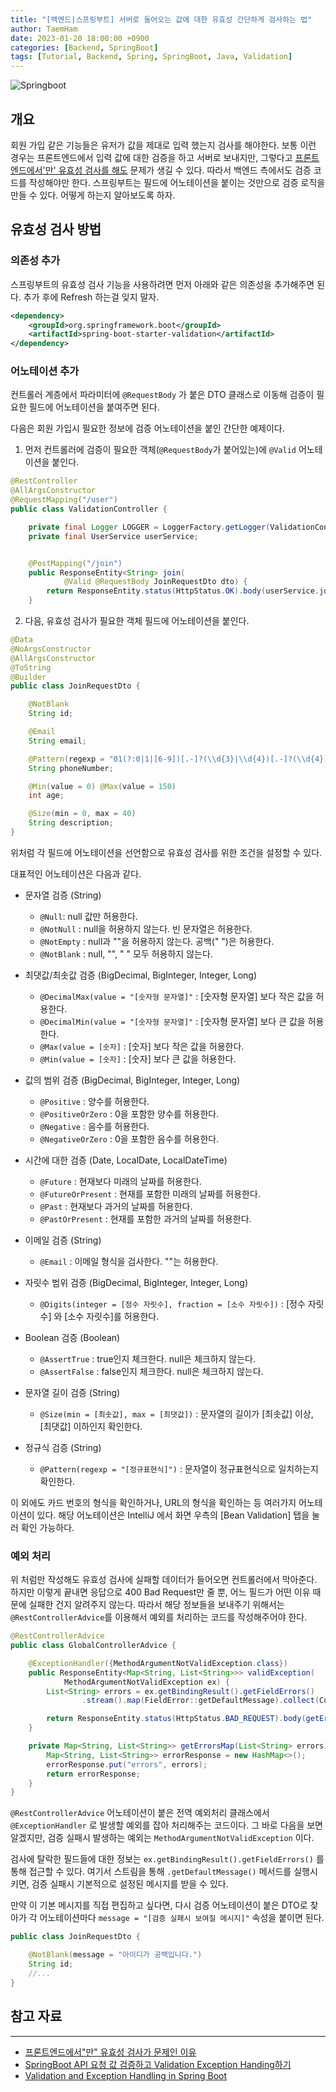 ```yaml
---
title: "[백엔드|스프링부트] 서버로 들어오는 값에 대한 유효성 간단하게 검사하는 법"
author: TaemHam
date: 2023-01-20 18:00:00 +0900
categories: [Backend, SpringBoot]
tags: [Tutorial, Backend, Spring, SpringBoot, Java, Validation]
---
```


![Springboot](https://images.velog.io/images/kimkevin90/post/c7296624-0ce1-4a9e-9c1f-a576ec9eafc4/springboot.png)

## 개요

회원 가입 같은 기능들은 유저가 값을 제대로 입력 했는지 검사를 해야한다. 보통 이런 경우는 프론트엔드에서 입력 값에 대한 검증을 하고 서버로 보내지만, 그렇다고 [프론트엔드에서'만' 유효성 검사를 해도](https://jojoldu.tistory.com/157) 문제가 생길 수 있다. 따라서 백엔드 측에서도 검증 코드를 작성해야만 한다.
스프링부트는 필드에 어노테이션을 붙이는 것만으로 검증 로직을 만들 수 있다. 어떻게 하는지 알아보도록 하자.

## 유효성 검사 방법

### 의존성 추가

스프링부트의 유효성 검사 기능을 사용하려면 먼저 아래와 같은 의존성을 추가해주면 된다. 추가 후에 Refresh 하는걸 잊지 말자.

```xml
<dependency>
    <groupId>org.springframework.boot</groupId>
    <artifactId>spring-boot-starter-validation</artifactId>
</dependency>
```

### 어노테이션 추가

컨트롤러 계층에서 파라미터에 `@RequestBody` 가 붙은 DTO 클래스로 이동해 검증이 필요한 필드에 어노테이션을 붙여주면 된다.

다음은 회원 가입시 필요한 정보에 검증 어노테이션을 붙인 간단한 예제이다.

1. 먼저 컨트롤러에 검증이 필요한 객체(`@RequestBody`가 붙어있는)에 `@Valid` 어노테이션을 붙인다.

```java
@RestController
@AllArgsConstructor
@RequestMapping("/user")
public class ValidationController {

    private final Logger LOGGER = LoggerFactory.getLogger(ValidationController.class);
    private final UserService userService;


    @PostMapping("/join")
    public ResponseEntity<String> join(
            @Valid @RequestBody JoinRequestDto dto) {
        return ResponseEntity.status(HttpStatus.OK).body(userService.join(UserDto.from(dto)));
    }
```

2. 다음, 유효성 검사가 필요한 객체 필드에 어노테이션을 붙인다.

```java
@Data
@NoArgsConstructor
@AllArgsConstructor
@ToString
@Builder
public class JoinRequestDto {

    @NotBlank
    String id;

    @Email
    String email;

    @Pattern(regexp = "01(?:0|1|[6-9])[.-]?(\\d{3}|\\d{4})[.-]?(\\d{4})$")
    String phoneNumber;

    @Min(value = 0) @Max(value = 150)
    int age;

    @Size(min = 0, max = 40)
    String description;
}
```

위처럼 각 필드에 어노테이션을 선언함으로 유효성 검사를 위한 조건을 설정할 수 있다.

대표적인 어노테이션은 다음과 같다.

* 문자열 검증 (String)
    * `@Null`: null 값만 허용한다.
    * `@NotNull` : null을 허용하지 않는다. 빈 문자열은 허용한다.
    * `@NotEmpty` : null과 ""을 허용하지 않는다. 공백(" ")은 허용한다.
    * `@NotBlank` : null, "", " " 모두 허용하지 않는다.

* 최댓값/최솟값 검증 (BigDecimal, BigInteger, Integer, Long)
    * `@DecimalMax(value = "[숫자형 문자열]"` : [숫자형 문자열] 보다 작은 값을 허용한다.
    * `@DecimalMin(value = "[숫자형 문자열]"` : [숫자형 문자열] 보다 큰 값을 허용한다.
    * `@Max(value = [숫자]` : [숫자] 보다 작은 값을 허용한다.
    * `@Min(value = [숫자]` : [숫자] 보다 큰 값을 허용한다.

* 값의 범위 검증 (BigDecimal, BigInteger, Integer, Long)
    * `@Positive` : 양수를 허용한다.
    * `@PositiveOrZero` : 0을 포함한 양수를 허용한다.
    * `@Negative` : 음수를 허용한다.
    * `@NegativeOrZero` : 0을 포함한 음수를 허용한다.

* 시간에 대한 검증 (Date, LocalDate, LocalDateTime)
    * `@Future` : 현재보다 미래의 날짜를 허용한다.
    * `@FutureOrPresent` : 현재를 포함한 미래의 날짜를 허용한다.
    * `@Past` : 현재보다 과거의 날짜를 허용한다.
    * `@PastOrPresent` : 현재를 포함한 과거의 날짜를 허용한다.

* 이메일 검증 (String)
    * `@Email` : 이메일 형식을 검사한다. ""는 허용한다.

* 자릿수 범위 검증 (BigDecimal, BigInteger, Integer, Long)
    * `@Digits(integer = [정수 자릿수], fraction = [소수 자릿수])` : [정수 자릿수] 와 [소수 자릿수]를 허용한다.

* Boolean 검증 (Boolean)
    * `@AssertTrue` : true인지 체크한다. null은 체크하지 않는다.
    * `@AssertFalse` : false인지 체크한다. null은 체크하지 않는다.

* 문자열 길이 검증 (String)
    * `@Size(min = [최솟값], max = [최댓값])` : 문자열의 길이가 [최솟값] 이상, [최댓값] 이하인지 확인한다.

* 정규식 검증 (String)
    * `@Pattern(regexp = "[정규표현식]")` : 문자열이 정규표현식으로 일치하는지 확인한다.

이 외에도 카드 번호의 형식을 확인하거나, URL의 형식을 확인하는 등 여러가지 어노테이션이 있다.
해당 어노테이션은 IntelliJ 에서 화면 우측의 [Bean Validation] 탭을 눌러 확인 가능하다.
    
### 예외 처리

위 처럼만 작성해도 유효성 검사에 실패할 데이터가 들어오면 컨트롤러에서 막아준다. 하지만 이렇게 끝내면 응답으로 400 Bad Request만 줄 뿐, 어느 필드가 어떤 이유 때문에 실패한 건지 알려주지 않는다.
따라서 해당 정보들을 보내주기 위해서는 `@RestControllerAdvice`를 이용해서 예외를 처리하는 코드를 작성해주어야 한다.

```java
@RestControllerAdvice
public class GlobalControllerAdvice {

    @ExceptionHandler({MethodArgumentNotValidException.class})
    public ResponseEntity<Map<String, List<String>>> validException(
            MethodArgumentNotValidException ex) {
        List<String> errors = ex.getBindingResult().getFieldErrors()
                .stream().map(FieldError::getDefaultMessage).collect(Collectors.toList());

        return ResponseEntity.status(HttpStatus.BAD_REQUEST).body(getErrorsMap(errors));
    }

    private Map<String, List<String>> getErrorsMap(List<String> errors) {
        Map<String, List<String>> errorResponse = new HashMap<>();
        errorResponse.put("errors", errors);
        return errorResponse;
    }
}
```

`@RestControllerAdvice` 어노테이션이 붙은 전역 예외처리 클래스에서 `@ExceptionHandler` 로 발생할 예외를 잡아 처리해주는 코드이다. 그 바로 다음을 보면 알겠지만, 검증 실패시 발생하는 예외는 `MethodArgumentNotValidException` 이다. 

검사에 탈락한 필드들에 대한 정보는 `ex.getBindingResult().getFieldErrors()` 를 통해 접근할 수 있다. 여기서 스트림을 통해 `.getDefaultMessage()` 메서드를 실행시키면, 검증 실패시 기본적으로 설정된 메시지를 받을 수 있다.

만약 이 기본 메시지를 직접 편집하고 싶다면, 다시 검증 어노테이션이 붙은 DTO로 찾아가 각 어노테이션마다 `message = "[검증 실패시 보여질 메시지]"` 속성을 붙이면 된다. 

```java
public class JoinRequestDto {

    @NotBlank(message = "아이디가 공백입니다.")
    String id;
    //...
}
```

## 참고 자료
***
* [프론트엔드에서"만" 유효성 검사가 문제인 이유](https://jojoldu.tistory.com/157)
* [SpringBoot API 요청 값 검증하고 Validation Exception Handing하기](https://shinsunyoung.tistory.com/72)
* [Validation and Exception Handling in Spring Boot](https://salithachathuranga94.medium.com/validation-and-exception-handling-in-spring-boot-51597b580ffd)